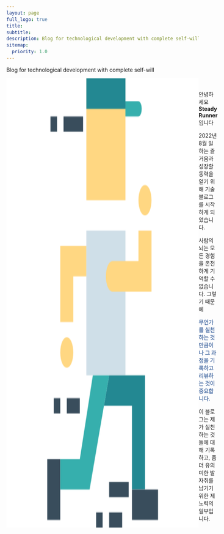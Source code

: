 ```yaml
---
layout: page
full_logo: true
title: 
subtitle: 
description: Blog for technological development with complete self-will
sitemap:
  priority: 1.0
---
```

<p class="describe-text">Blog for technological development with complete self-will</p>
<div style="display: inline-flex;">
    <img class="writer-profile" src="assets/img/runner.png"/>
    <div>
        <p><br />
            안녕하세요 <b>Steady Runner</b> 입니다</p>
        <p>2022년 8월 일하는 즐거움과 성장할 동력을 얻기 위해 기술 블로그를 시작하게 되었습니다.</p>
        <p>사람의 뇌는 모든 경험을 온전하게 기억할 수 없습니다. 그렇기 때문에</p>
        <p style="color: #57a; font-weight: 600;">무언가를 실천하는 것 만큼이나 그 과정을 기록하고 리뷰하는 것이 중요합니다.</p>
        <p>이 블로그는 제가 실천하는 것들에 대해 기록하고, 좀 더 유의미한 발자취를 남기기위한 제 노력의 일부입니다.</p>
    </div>
</div>
<br>
<br>
<br>
<br>
<br>
<br>
<br>
